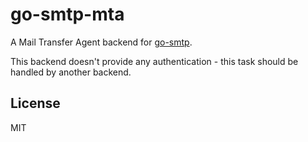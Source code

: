 # go-smtp-mta

A Mail Transfer Agent backend for [go-smtp](https://github.com/emersion/go-smtp).

This backend doesn't provide any authentication - this task should be handled by
another backend.

## License

MIT
